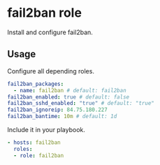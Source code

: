 # fail2ban role

Install and configure fail2ban.

## Usage

Configure all depending roles.

```yml
fail2ban_packages:
  - name: fail2ban # default: fail2ban
fail2ban_enabled: true # default: false
fail2ban_sshd_enabled: "true" # default: "true"
fail2ban_ignoreip: 84.75.180.227
fail2ban_bantime: 10m # default: 1d
```

Include it in your playbook.

```yml
- hosts: fail2ban
  roles:
  - role: fail2ban
```